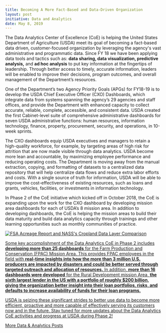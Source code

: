 ```yaml
---
title: Becoming A More Fact-Based and Data-Driven Organization
layout: post
initiative: Data and Analytics
date: May 8, 2019
---
```


The Data Analytics Center of Excellence (CoE) is helping the United States Department of Agriculture (USDA) meet its goal of becoming a fact-based data driven, customer-focused organization by leveraging the agency's vast administrative and programmatic data. Since FY 18 we have been applying data tools and tactics such as: **data sharing, data visualization, predictive analysis,** and <b>ad hoc analysis</b> to put key information at the fingertips of leadership. Through better access to timely, accurate information, leaders will be enabled to improve their decisions, program outcomes, and overall management of the Department’s resources. 

One of the Department’s two Agency Priority Goals (APGs) for FY18-19 is to develop the USDA Chief Executive Officer (CXO) Dashboards, which integrate data from systems spanning the agency’s 29 agencies and staff offices, and provide the Department with enhanced capacity to collect accurate, reliable, complete, accessible, and consistent data. USDA created the first Cabinet-level suite of comprehensive administrative dashboards for seven USDA administrative functions: human resources, information technology, finance, property, procurement, security, and operations, in 10-week sprints.

The CXO dashboards equip USDA executives and managers to retain a high-quality workforce, for example, by targeting areas of high risk for attrition that are now made visible through data analytics. USDA become more lean and accountable, by maximizing employee performance and reducing operating costs. The Department is moving away from the manual extraction, copying, and formatting of datasets to a centralized data repository that will help centralize data flows and reduce extra labor efforts and costs. With a single source of truth for information, USDA will be able to improve the cost-effectiveness of existing resources, such as loans and grants, vehicles, facilities, or investments in information technology.

In Phase 2 of the CoE initiative which kicked off in October 2018, the CoE is expanding upon the work for the CXO dashboard by developing mission area dashboards for each of USDA’s 8 mission area. In addition to developing dashboards, the CoE is helping the mission areas to build their data maturity and build data analytics capacity through trainings and other learning opportunities such as monthly communities of practice.

<a href="{{site.baseurl}}/images/FSA-CDL-Comparison.png" target="_blank" rel="noopener noreferrer">
<img src="{{site.baseurl}}/images/FSA-CDL-Comparison.png" alt="FSA Acreage Report and NASS's Cropland Data Layer Comparison">

Some key accomplishment of the Data Analytics CoE in Phase 2 includes **developing more than 25 dashboards** for the Farm Production and Conservation (FPAC) Mission Area. This provides FPAC employees in the field with **real-time insights into how the more than 3 million U.S. producers are impacted by disasters and could be better served through targeted outreach and allocation of resources.** In addition, **more than 16 dashboards were developed** for the Rural Development mission Area, **the sixth largest lender in the US with a portfolio of roughly $200 billion, giving the organization better insight into their loan portfolios, risks, and defaults to increase availability of funds for their loan programs.**

USDA is seizing these significant strides to better use data to become more efficient, proactive and more capable of effectively serving its customers now and in the future. Stay tuned for more updates about the Data Analytics CoE activities and progress at USDA during Phase 2! 

<a href="{{site.baseurl}}/coe/data-analytics.html#coe-updates" class="usa-button">More Data & Analytics Posts</a>
